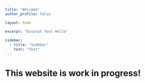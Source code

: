 ```yaml
---
title: "Welcome"
author_profile: false

layout: home

excerpt: "Excerpt Text Hello"
    
sidebar:
  - title: "Sidebar"
    text: "Test"
---
```


# This website is work in progress!

